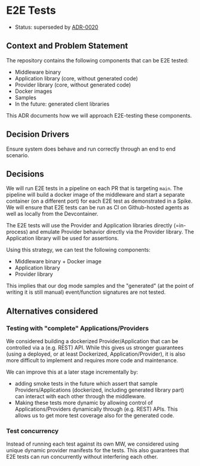 # E2E Tests

- Status: superseded by [ADR-0020](./0020-integration-and-e2e-testing.md)

## Context and Problem Statement

The repository contains the following components that can be E2E tested:

- Middleware binary
- Application library (core, without generated code)
- Provider library (core, without generated code)
- Docker images
- Samples
- In the future: generated client libraries

This ADR documents how we will approach E2E-testing these components.

## Decision Drivers

Ensure system does behave and run correctly through an end to end scenario.

## Decisions

We will run E2E tests in a pipeline on each PR that is targeting `main`. The
pipeline will build a docker image of the middleware and start a separate
container (on a different port) for each E2E test as demonstrated in a Spike. We
will ensure that E2E tests can be run as CI on Github-hosted agents as well as
locally from the Devcontainer.

The E2E tests will use the Provider and Application libraries directly
(=in-process) and emulate Provider behavior directly via the Provider library.
The Application library will be used for assertions.

Using this strategy, we can test the following components:

- Middleware binary + Docker image
- Application library
- Provider library

This implies that our dog mode samples and the "generated" (at the point of
writing it is still manual) event/function signatures are not tested.

## Alternatives considered

### Testing with "complete" Applications/Providers

We considered building a dockerized Provider/Application that can be controlled
via a (e.g. REST) API. While this gives us stronger guarantees (using a
deployed, or at least Dockerized, Application/Provider), it is also more
difficult to implement and requires more code and maintenance.

We can improve this at a later stage incrementally by:

- adding smoke tests in the future which assert that sample
  Providers/Applications (dockerized, including generated library part) can
  interact with each other through the middleware.
- Making these tests more dynamic by allowing control of Applications/Providers
  dynamically through (e.g. REST) APIs. This allows us to get more test coverage
  also for the generated code.

### Test concurrency

Instead of running each test against its own MW, we considered using unique
dynamic provider manifests for the tests. This also guarantees that E2E tests
can run concurrently without interfering each other.
